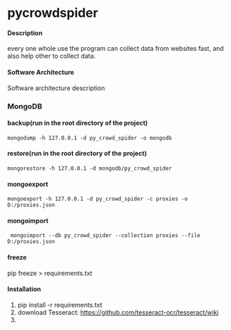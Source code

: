 # pycrowdspider

#### Description
every one whole use the program can collect data from websites fast, and also help other to collect data. 

#### Software Architecture
Software architecture description

###  MongoDB
#### backup(run in the root directory of the project)
    mongodump -h 127.0.0.1 -d py_crowd_spider -o mongodb
#### restore(run in the root directory of the project)
    mongorestore -h 127.0.0.1 -d mongodb/py_crowd_spider
#### mongoexport
    mongoexport -h 127.0.0.1 -d py_crowd_spider -c proxies -o D:/proxies.json
#### mongoimport
     mongoimport --db py_crowd_spider --collection proxies --file D:/proxies.json
#### freeze
pip freeze > requirements.txt

#### Installation

1. pip install -r requirements.txt
2. download Tesseract: https://github.com/tesseract-ocr/tesseract/wiki
3. 

